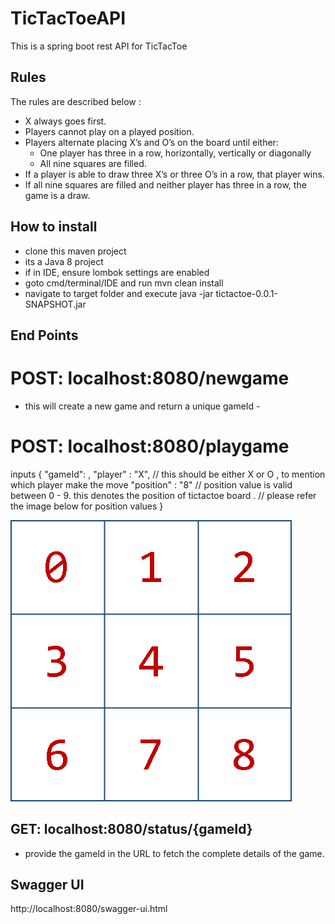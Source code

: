 # TicTacToeAPI
This is a spring boot rest API for TicTacToe 

## Rules

The rules are described below :

- X always goes first.
- Players cannot play on a played position.
- Players alternate placing X’s and O’s on the board until either:
	- One player has three in a row, horizontally, vertically or diagonally
	- All nine squares are filled.
- If a player is able to draw three X’s or three O’s in a row, that player wins.
- If all nine squares are filled and neither player has three in a row, the game is a draw.


## How to install 

- clone this maven project 
- its a Java 8 project
- if in IDE, ensure lombok settings are enabled 
- goto cmd/terminal/IDE and run mvn clean install
- navigate to target folder and execute java -jar tictactoe-0.0.1-SNAPSHOT.jar


## End Points 
# POST: localhost:8080/newgame
- this will create a new game and return a unique gameId - 

# POST: localhost:8080/playgame
inputs 
{
    "gameId": <gameId>,
    "player" : "X", // this should be either X or O , to mention which player make the move 
    "position" : "8" // position value is valid between 0 - 9. this denotes the position of tictactoe board . 
                     // please refer the image below for position values 
}

![Alt text](tic-tac-toe-board.png?raw=true "Tic Tac Toe")


## GET: localhost:8080/status/{gameId}
- provide the gameId in the URL to fetch the complete details of the game.


## Swagger UI 
http://localhost:8080/swagger-ui.html

